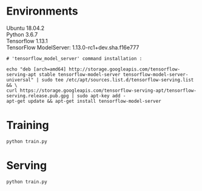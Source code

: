# Environments
Ubuntu 18.04.2<br>
Python 3.6.7<br>
Tensorflow 1.13.1<br>
TensorFlow ModelServer: 1.13.0-rc1+dev.sha.f16e777<br>
```shell
# 'tensorflow_model_server' command installation :

echo "deb [arch=amd64] http://storage.googleapis.com/tensorflow-serving-apt stable tensorflow-model-server tensorflow-model-server-universal" | sudo tee /etc/apt/sources.list.d/tensorflow-serving.list && \
curl https://storage.googleapis.com/tensorflow-serving-apt/tensorflow-serving.release.pub.gpg | sudo apt-key add -
apt-get update && apt-get install tensorflow-model-server
```

# Training
```shell
python train.py
```

# Serving
```shell
python train.py
```

